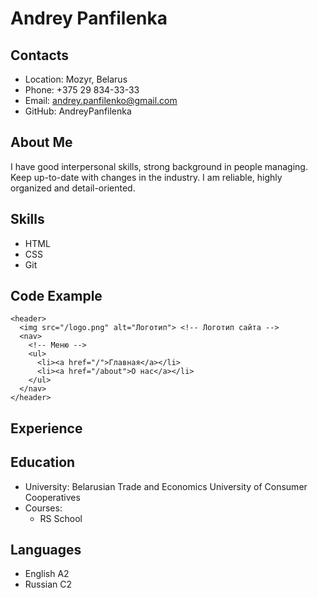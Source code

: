 # Andrey Panfilenka

## Contacts
* Location: Mozyr, Belarus
* Phone: +375 29 834-33-33
* Email: andrey.panfilenko@gmail.com
* GitHub: AndreyPanfilenka

## About Me
I have good interpersonal skills, strong background in people managing. Keep up-to-date with changes in the industry.
I am reliable, highly organized and detail-oriented.

## Skills
* HTML
* CSS
* Git

## Code Example
```
<header>
  <img src="/logo.png" alt="Логотип"> <!-- Логотип сайта -->
  <nav>
    <!-- Меню -->
    <ul>
      <li><a href="/">Главная</a></li>
      <li><a href="/about">О нас</a></li>
    </ul>
  </nav>
</header>
```

## Experience

## Education

* University: Belarusian Trade and Economics University of Consumer Cooperatives
* Courses:
  + RS School

## Languages
* English A2
* Russian C2